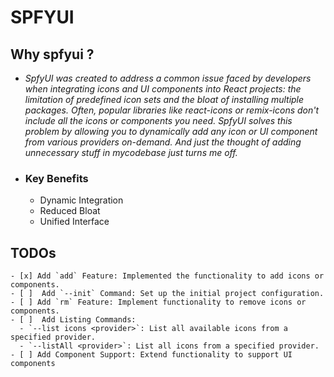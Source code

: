 # SPFYUI

## Why spfyui ?

- *SpfyUI was created to address a common issue faced by developers when integrating icons and UI components into React projects: the limitation of predefined icon sets and the bloat of installing multiple packages. Often, popular libraries like react-icons or remix-icons don't include all the icons or components you need. SpfyUI solves this problem by allowing you to dynamically add any icon or UI component from various providers on-demand. And just the thought of adding unnecessary stuff in mycodebase just turns me off.*
- ### Key Benefits
  - Dynamic Integration
  - Reduced Bloat
  - Unified Interface


## TODOs
    - [x] Add `add` Feature: Implemented the functionality to add icons or components.
    - [ ]  Add `--init` Command: Set up the initial project configuration.
    - [ ] Add `rm` Feature: Implement functionality to remove icons or components.
    - [ ]  Add Listing Commands:
      - `--list icons <provider>`: List all available icons from a specified provider.
      - `--listAll <provider>`: List all icons from a specified provider.
    - [ ] Add Component Support: Extend functionality to support UI components
